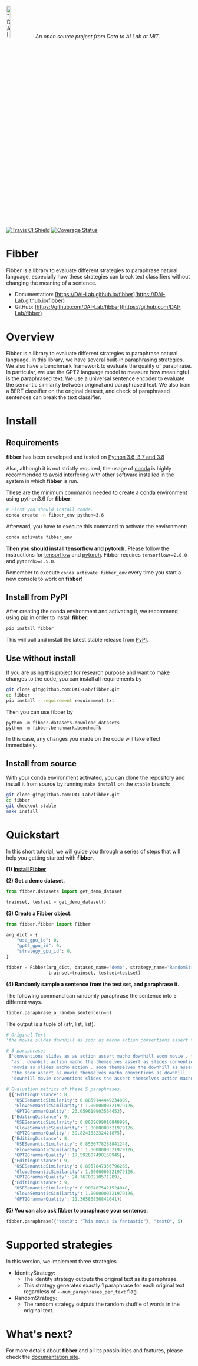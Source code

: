 <p align="left">
<img width=15% src="https://dai.lids.mit.edu/wp-content/uploads/2018/06/Logo_DAI_highres.png" alt=“DAI-Lab” />
<i>An open source project from Data to AI Lab at MIT.</i>
</p>

<!-- Uncomment these lines after releasing the package to PyPI for version and downloads badges -->
<!--[![PyPI Shield](https://img.shields.io/pypi/v/fibber.svg)](https://pypi.python.org/pypi/fibber)-->
<!--[![Downloads](https://pepy.tech/badge/fibber)](https://pepy.tech/project/fibber)-->
[![Travis CI Shield](https://travis-ci.com/DAI-Lab/fibber.svg?token=g6BnJQz9Aaqdj1paqcNM&branch=master&status=started)](https://travis-ci.org/DAI-Lab/fibber)
[![Coverage Status](https://codecov.io/gh/DAI-Lab/fibber/branch/master/graph/badge.svg)](https://codecov.io/gh/DAI-Lab/fibber)


# Fibber

Fibber is a library to evaluate different strategies to paraphrase natural language, especially how these strategies can break text classifiers without changing the meaning of a sentence.

- Documentation: [https://DAI-Lab.github.io/fibber](https://DAI-Lab.github.io/fibber)
- GitHub: [https://github.com/DAI-Lab/fibber](https://github.com/DAI-Lab/fibber)

# Overview

Fibber is a library to evaluate different strategies to paraphrase natural language. In this library, we have several built-in paraphrasing strategies. We also have a benchmark framework to evaluate the quality of paraphrase. In particular, we use the GPT2 language model to measure how meaningful is the paraphrased text. We use a universal sentence encoder to evaluate the semantic similarity between original and paraphrased text. We also train a BERT classifier on the original dataset, and check of paraphrased sentences can break the text classifier.

# Install

## Requirements

**fibber** has been developed and tested on [Python 3.6, 3.7 and 3.8](https://www.python.org/downloads/)

Also, although it is not strictly required, the usage of [conda](https://docs.conda.io/en/latest/miniconda.html)
is highly recommended to avoid interfering with other software installed in the system
in which **fibber** is run.

These are the minimum commands needed to create a conda environment using python3.6 for **fibber**:

```bash
# First you should install conda.
conda create -n fibber_env python=3.6
```

Afterward, you have to execute this command to activate the environment:

```bash
conda activate fibber_env
```

**Then you should install tensorflow and pytorch.** Please follow the instructions for [tensorflow](https://www.tensorflow.org/install) and [pytorch](https://pytorch.org). Fibber requires `tensorflow>=2.0.0` and `pytorch>=1.5.0`.


Remember to execute `conda activate fibber_env` every time you start a new console to work on **fibber**!



## Install from PyPI

After creating the conda environment and activating it, we recommend using
[pip](https://pip.pypa.io/en/stable/) in order to install **fibber**:

```bash
pip install fibber
```

This will pull and install the latest stable release from [PyPI](https://pypi.org/).

## Use without install

If you are using this project for research purpose and want to make changes to the code,
you can install all requirements by

```bash
git clone git@github.com:DAI-Lab/fibber.git
cd fibber
pip install --requirement requirement.txt
```

Then you can use fibber by

```base
python -m fibber.datasets.download_datasets
python -m fibber.benchmark.benchmark
```

In this case, any changes you made on the code will take effect immediately.


## Install from source

With your conda environment activated, you can clone the repository and install it from
source by running `make install` on the `stable` branch:

```bash
git clone git@github.com:DAI-Lab/fibber.git
cd fibber
git checkout stable
make install
```


# Quickstart

In this short tutorial, we will guide you through a series of steps that will help you
getting started with **fibber**.

**(1) [Install Fibber](#Install)**

**(2) Get a demo dataset.**

```python
from fibber.datasets import get_demo_dataset

trainset, testset = get_demo_dataset()	
```

**(3) Create a Fibber object.**

```python
from fibber.fibber import Fibber

arg_dict = {
    "use_gpu_id": 0,
    "gpt2_gpu_id": 0,
    "strategy_gpu_id": 0,
}

fibber = Fibber(arg_dict, dataset_name="demo", strategy_name="RandomStrategy", 
                trainset=trainset, testset=testset)
```

**(4) Randomly sample a sentence from the test set, and paraphrase it.**

The following command can randomly paraphrase the sentence into 5 different ways. 

```python
fibber.paraphrase_a_random_sentence(n=5)
```

The output is a tuple of (str, list, list).

```python
# Original Text
'the movie slides downhill as soon as macho action conventions assert themselves .'

# 5 paraphrases
 ['conventions slides as as action assert macho downhill soon movie . the themselves',
  'as . downhill action macho the themselves assert as slides conventions soon movie',
  'movie as slides macho action . soon themselves the downhill as assert conventions',
  'the soon assert as movie themselves macho conventions as downhill . action slides',
  'downhill movie conventions slides the assert themselves action macho as as . soon'],
  
# Evaluation metrics of these 5 paraphrases.
 [{'EditingDistance': 8,
   'USESemanticSimilarity': 0.8859144449234009,
   'GloVeSemanticSimilarity': 1.0000000321979126,
   'GPT2GrammarQuality': 23.059619903564453},
  {'EditingDistance': 9,
   'USESemanticSimilarity': 0.8609699010848999,
   'GloVeSemanticSimilarity': 1.0000000321979126,
   'GPT2GrammarQuality': 39.824188232421875},
  {'EditingDistance': 8,
   'USESemanticSimilarity': 0.8530778288841248,
   'GloVeSemanticSimilarity': 1.0000000321979126,
   'GPT2GrammarQuality': 17.592607498168945},
  {'EditingDistance': 9,
   'USESemanticSimilarity': 0.8957847356796265,
   'GloVeSemanticSimilarity': 1.0000000321979126,
   'GPT2GrammarQuality': 24.76700210571289},
  {'EditingDistance': 9,
   'USESemanticSimilarity': 0.9004875421524048,
   'GloVeSemanticSimilarity': 1.0000000321979126,
   'GPT2GrammarQuality': 11.36586856842041}]
```

**(5) You can also ask fibber to paraphrase your sentence.**


```python
fibber.paraphrase({"text0": "This movie is fantastic"}, "text0", 5)
```



# Supported strategies

In this version, we implement three strategies

- IdentityStrategy:
	- The identity strategy outputs the original text as its paraphrase.
	- This strategy generates exactly 1 paraphrase for each original text regardless of `--num_paraphrases_per_text` flag.
- RandomStrategy:
	- The random strategy outputs the random shuffle of words in the original text.



# What's next?

For more details about **fibber** and all its possibilities
and features, please check the [documentation site](
https://DAI-Lab.github.io/fibber/).
